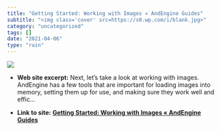 ```yaml
---
title: "Getting Started: Working with Images « AndEngine Guides"
subtitle: "<img class='cover' src=https://s0.wp.com/i/blank.jpg>"
category: "uncategorized"
tags: []
date: "2021-04-06"
type: "rain"
---
```

<img class="cover" src=https://s0.wp.com/i/blank.jpg>



* **Web site excerpt:** Next, let’s take a look at working with images. AndEngine has a few tools that are important for loading images into memory, setting them up for use, and making sure they work well and effic…

* **Link to site:** **[Getting Started: Working with Images « AndEngine Guides](http://andengineguides.wordpress.com/2011/09/24/getting-started-working-with-images)**